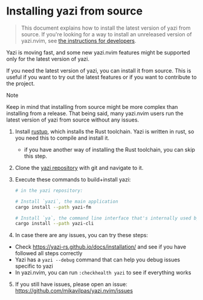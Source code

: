 # Installing yazi from source

> This document explains how to install the latest version of yazi from source.
> If you're looking for a way to install an unreleased version of yazi.nvim, see
> [the instructions for developers](./for-developers/developing.md).

Yazi is moving fast, and some new yazi.nvim features might be supported only for
the latest version of yazi.

If you need the latest version of yazi, you can install it from source. This is
useful if you want to try out the latest features or if you want to contribute
to the project.

> [!NOTE]
>
> Keep in mind that installing from source might be more complex than installing
> from a release. That being said, many yazi.nvim users run the latest version
> of yazi from source without any issues.

1. Install [rustup](https://rustup.rs/), which installs the Rust toolchain. Yazi
   is written in rust, so you need this to compile and install it.
   - if you have another way of installing the Rust toolchain, you can skip this
     step.
2. Clone the [yazi repository](https://github.com/sxyazi/yazi/) with git and
   navigate to it.
3. Execute these commands to build+install yazi:

   ```sh
   # in the yazi repository:

   # Install `yazi`, the main application
   cargo install --path yazi-fm

   # Install `ya`, the command line interface that's internally used by yazi.nvim
   cargo install --path yazi-cli
   ```

4. In case there are any issues, you can try these steps:

- Check <https://yazi-rs.github.io/docs/installation/> and see if you have
  followed all steps correctly
- Yazi has a `yazi --debug` command that can help you debug issues specific to
  yazi
- In yazi.nvim, you can run `:checkhealth yazi` to see if everything works

5. If you still have issues, please open an issue:
   <https://github.com/mikavilpas/yazi.nvim/issues>

